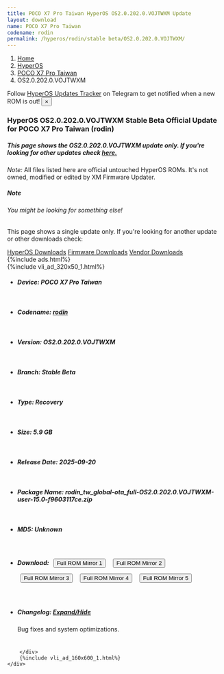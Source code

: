 ```yaml
---
title: POCO X7 Pro Taiwan HyperOS OS2.0.202.0.VOJTWXM Update
layout: download
name: POCO X7 Pro Taiwan
codename: rodin
permalink: /hyperos/rodin/stable beta/OS2.0.202.0.VOJTWXM/
---
```

<nav aria-label="breadcrumb">
    <ol class="breadcrumb">
        <li class="breadcrumb-item"><a href="/">Home</a></li>
        <li class="breadcrumb-item"><a href="/hyperos/">HyperOS</a></li>
        <li class="breadcrumb-item"><a href="/hyperos/rodin/">POCO X7 Pro Taiwan</a></li>
        <li class="breadcrumb-item active" aria-current="page">OS2.0.202.0.VOJTWXM</li>
    </ol>
</nav>
<div class="alert alert-primary alert-dismissible fade show" role="alert">
    Follow <a href="https://t.me/MIUIUpdatesTracker" class="alert-link">HyperOS Updates Tracker</a> on Telegram to get
    notified when a new ROM is out!
    <button type="button" class="close" data-dismiss="alert" aria-label="Close">
        <span aria-hidden="true">&times;</span>
    </button>
</div>
<div class="col-12 mx-auto">
    <h3 class="title bg-light p-2 rounded">HyperOS OS2.0.202.0.VOJTWXM Stable Beta Official Update for POCO X7 Pro Taiwan (rodin)</h3>
    <h5>This page shows the OS2.0.202.0.VOJTWXM update only. If you're looking for other updates check
        <a href="/hyperos/rodin/">here.</a></h5>
    <p><i>Note: </i>All files listed here are official untouched HyperOS ROMs.
        It's not owned, modified or edited by XM Firmware Updater.</p>
    <div class="card">
        <div class="card-body">
            <h5 class="card-title">Note</h5>
            <h6 class="card-subtitle mb-2 text-muted">You might be looking for something else!</h6>
            <p class="card-text">This page shows a single update only.
                If you're looking for another update or other downloads check:</p>
            <a href="/hyperos/" class="card-link">HyperOS Downloads</a>
            <a href="/firmware/" class="card-link">Firmware Downloads</a>
            <a href="/vendor/" class="card-link">Vendor Downloads</a>
        </div>
    </div>
    {%include ads.html%}
    <div class="row justify-content-center">
        <div class="col-10" id="downloads">
                    <div class="card card-body">
            {%include vli_ad_320x50_1.html%}
            <ul class="list-unstyled">
                <li style="padding-bottom: 10px;">
                    <h5><b>Device: </b>POCO X7 Pro Taiwan</h5>
                </li>
                <li style="padding-bottom: 10px;">
                    <h5><b>Codename: </b> <a href="/hyperos/rodin/" target="_blank">rodin</a> </h5>
                </li>
                <li style="padding-bottom: 10px;">
                    <h5><b>Version: </b>OS2.0.202.0.VOJTWXM</h5>
                </li>
                <li style="padding-bottom: 10px;">
                    <h5><b>Branch: </b>Stable Beta</h5>
                </li>
                <li style="padding-bottom: 10px;">
                    <h5><b>Type: </b>Recovery</h5>
                </li>
                <li style="padding-bottom: 10px;">
                    <h5><b>Size: </b>5.9 GB</h5>
                </li>
                <li style="padding-bottom: 10px;">
                    <h5><b>Release Date: </b>2025-09-20</h5>
                </li>
                <li style="padding-bottom: 10px;">
                    <h5><b>Package Name: </b><span id="filename" class="text-dark">rodin_tw_global-ota_full-OS2.0.202.0.VOJTWXM-user-15.0-f9603117ce.zip</span></h5>
                </li>
                <li style="padding-bottom: 10px;">
                    <h5><b>MD5: </b><span id="md5" class="text-muted">Unknown</span></h5>
                </li>
                <li style="padding-bottom: 10px;">
                    <h5><b>Download: </b> <button type="button" id="download" class="btn btn-primary" style="margin: 7px;" onclick="window.open('https://cdnorg.d.miui.com/OS2.0.202.0.VOJTWXM/rodin_tw_global-ota_full-OS2.0.202.0.VOJTWXM-user-15.0-f9603117ce.zip', '_blank');"><i class="fa fa-download"></i> Full ROM Mirror 1</button> <button type="button" id="download" class="btn btn-primary" style="margin: 7px;" onclick="window.open('https://bkt-sgp-miui-ota-update-alisgp.oss-ap-southeast-1.aliyuncs.com/OS2.0.202.0.VOJTWXM/rodin_tw_global-ota_full-OS2.0.202.0.VOJTWXM-user-15.0-f9603117ce.zip', '_blank');"><i class="fa fa-download"></i> Full ROM Mirror 2</button> <button type="button" id="download" class="btn btn-primary" style="margin: 7px;" onclick="window.open('https://bn.d.miui.com/OS2.0.202.0.VOJTWXM/rodin_tw_global-ota_full-OS2.0.202.0.VOJTWXM-user-15.0-f9603117ce.zip', '_blank');"><i class="fa fa-download"></i> Full ROM Mirror 3</button> <button type="button" id="download" class="btn btn-primary" style="margin: 7px;" onclick="window.open('https://bigota.d.miui.com/OS2.0.202.0.VOJTWXM/rodin_tw_global-ota_full-OS2.0.202.0.VOJTWXM-user-15.0-f9603117ce.zip', '_blank');"><i class="fa fa-download"></i> Full ROM Mirror 4</button> <button type="button" id="download" class="btn btn-primary" style="margin: 7px;" onclick="window.open('https://hugeota.d.miui.com/OS2.0.202.0.VOJTWXM/rodin_tw_global-ota_full-OS2.0.202.0.VOJTWXM-user-15.0-f9603117ce.zip', '_blank');"><i class="fa fa-download"></i> Full ROM Mirror 5</button></h5>
                </li>
                <li style="padding-bottom: 10px;">
                    <h5><b>Changelog: </b><a href="#rodin_1_changelog" data-toggle="collapse" role="button"
                            aria-expanded="false" aria-controls="rodin_1_changelog"> <i class="fa fa-arrow-down"
                                aria-hidden="true"></i> Expand/Hide</a></h5>
                    <div class="collapse" id="rodin_1_changelog">
                        <p id="changelog_text">Bug fixes and system optimizations.</p>
                    </div>
                </li>
            </ul>
        </div>

        </div>
        {%include vli_ad_160x600_1.html%}
    </div>
</div>
